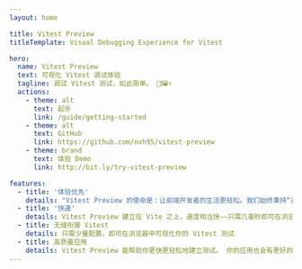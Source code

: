 ```yaml
---
layout: home

title: Vitest Preview
titleTemplate: Visual Debugging Experience for Vitest

hero:
  name: Vitest Preview
  text: 可视化 Vitest 调试体验
  tagline: 调试 Vitest 测试，如此简单。 🧪🖼⚡️
  actions:
    - theme: alt
      text: 起步
      link: /guide/getting-started
    - theme: alt
      text: GitHub
      link: https://github.com/nvh95/vitest-preview
    - theme: brand
      text: 体验 Demo
      link: http://bit.ly/try-vitest-preview

features:
  - title: '体验优先'
    details: "Vitest Preview 的使命是：让前端开发者的生活更轻松。我们始终秉持“开发体验优先”的理念。"
  - title: '快速'
    details: Vitest Preview 建立在 Vite 之上，速度相当快——只需几毫秒即可在浏览器中响应更改。
  - title: 无缝衔接 Vitest
    details: 只需少量配置，即可在浏览器中可视化你的 Vitest 测试
  - title: 高质量应用
    details: Vitest Preview 能帮助你更快更轻松地建立测试。 你的应用也会有更好的可靠性和拓展性。
---
```

